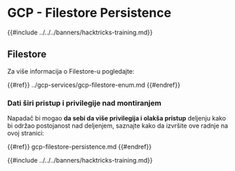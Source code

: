 # GCP - Filestore Persistence

{{#include ../../../banners/hacktricks-training.md}}

## Filestore

Za više informacija o Filestore-u pogledajte:

{{#ref}}
../gcp-services/gcp-filestore-enum.md
{{#endref}}

### Dati širi pristup i privilegije nad montiranjem

Napadač bi mogao **da sebi da više privilegija i olakša pristup** deljenju kako bi održao postojanost nad deljenjem, saznajte kako da izvršite ove radnje na ovoj stranici:

{{#ref}}
gcp-filestore-persistence.md
{{#endref}}

{{#include ../../../banners/hacktricks-training.md}}
